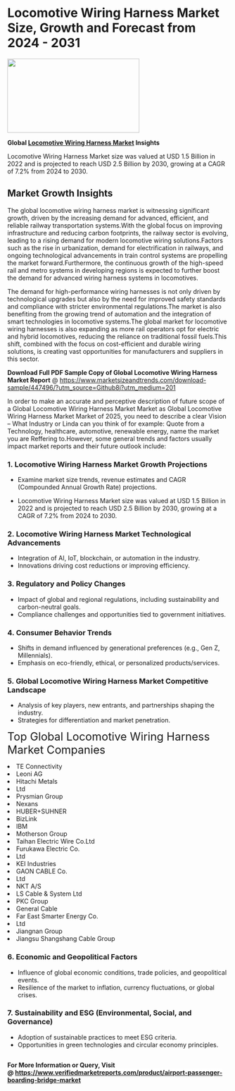 <H1>Locomotive Wiring Harness Market Size, Growth and Forecast from 2024 - 2031</H1><img class="aligncenter size-medium wp-image-584254" src="https://thirdeyenews.in/wp-content/uploads/2024/09/Global-Market-Research-300x168.jpeg" alt="" width="300" height="168" /><p><strong>Global&nbsp;<a href="https://www.marketsizeandtrends.com/download-sample/447496/?utm_source=Github8j?utm_medium=201">Locomotive Wiring Harness Market</a> Insights</strong></p><p>Locomotive Wiring Harness Market size was valued at USD 1.5 Billion in 2022 and is projected to reach USD 2.5 Billion by 2030, growing at a CAGR of 7.2% from 2024 to 2030.</p><p><h2>Market Growth Insights</h2> <p>The global locomotive wiring harness market is witnessing significant growth, driven by the increasing demand for advanced, efficient, and reliable railway transportation systems.With the global focus on improving infrastructure and reducing carbon footprints, the railway sector is evolving, leading to a rising demand for modern locomotive wiring solutions.Factors such as the rise in urbanization, demand for electrification in railways, and ongoing technological advancements in train control systems are propelling the market forward.Furthermore, the continuous growth of the high-speed rail and metro systems in developing regions is expected to further boost the demand for advanced wiring harness systems in locomotives.</p> <p>The demand for high-performance wiring harnesses is not only driven by technological upgrades but also by the need for improved safety standards and compliance with stricter environmental regulations.The market is also benefiting from the growing trend of automation and the integration of smart technologies in locomotive systems.The global market for locomotive wiring harnesses is also expanding as more rail operators opt for electric and hybrid locomotives, reducing the reliance on traditional fossil fuels.This shift, combined with the focus on cost-efficient and durable wiring solutions, is creating vast opportunities for manufacturers and suppliers in this sector.</p> <p><span class=""><strong>Download Full PDF Sample Copy of Global Locomotive Wiring Harness Market Report</strong> @ <a href="https://www.marketsizeandtrends.com/download-sample/447496/?utm_source=Github8j?utm_medium=201" target="_blank">https://www.marketsizeandtrends.com/download-sample/447496/?utm_source=Github8j?utm_medium=201</a></span></p><p>In order to make an accurate and perceptive description of future scope of a Global&nbsp;Locomotive Wiring Harness Market Market as Global&nbsp;Locomotive Wiring Harness Market Market of 2025, you need to describe a clear Vision &ndash; What Industry or Linda can you think of for example: Quote from a Technology, healthcare, automotive, renewable energy, name the market you are Reffering to.However, some general trends and factors usually impact market reports and their future outlook include:</p><h3>1.&nbsp;<strong>Locomotive Wiring Harness Market Growth Projections</strong></h3><ul><li>Examine market size trends, revenue estimates and CAGR (Compounded Annual Growth Rate) projections.</li><li><p>Locomotive Wiring Harness Market size was valued at USD 1.5 Billion in 2022 and is projected to reach USD 2.5 Billion by 2030, growing at a CAGR of 7.2% from 2024 to 2030.</p></li></ul><h3>2.&nbsp;<strong>Locomotive Wiring Harness Market Technological Advancements</strong></h3><ul><li>Integration of AI, IoT, blockchain, or automation in the industry.</li><li>Innovations driving cost reductions or improving efficiency.</li></ul><h3>3.&nbsp;<strong>Regulatory and Policy Changes</strong></h3><ul><li>Impact of global and regional regulations, including sustainability and carbon-neutral goals.</li><li>Compliance challenges and opportunities tied to government initiatives.</li></ul><h3>4.&nbsp;<strong>Consumer Behavior Trends</strong></h3><ul><li>Shifts in demand influenced by generational preferences (e.g., Gen Z, Millennials).</li><li>Emphasis on eco-friendly, ethical, or personalized products/services.</li></ul><h3>5.&nbsp;<strong>Global Locomotive Wiring Harness Market Competitive Landscape</strong></h3><ul><li>Analysis of key players, new entrants, and partnerships shaping the industry.</li><li>Strategies for differentiation and market penetration.</li></ul><p data-pm-slice="1 1 []"><span style="color: inherit; font-family: inherit; font-size: 25px;">Top Global Locomotive Wiring Harness Market Companies</span></p><div class="" data-test-id=""><p><li>TE Connectivity</li><li> Leoni AG</li><li> Hitachi Metals</li><li> Ltd</li><li> Prysmian Group</li><li> Nexans</li><li> HUBER+SUHNER</li><li> BizLink</li><li> IBM</li><li> Motherson Group</li><li> Taihan Electric Wire Co.Ltd</li><li> Furukawa Electric Co.</li><li> Ltd</li><li> KEI Industries</li><li> GAON CABLE Co.</li><li> Ltd</li><li> NKT A/S</li><li> LS Cable & System Ltd</li><li> PKC Group</li><li> General Cable</li><li> Far East Smarter Energy Co.</li><li> Ltd</li><li> Jiangnan Group</li><li> Jiangsu Shangshang Cable Group</li></p></div><h3>6.&nbsp;<strong>Economic and Geopolitical Factors</strong></h3><ul><li>Influence of global economic conditions, trade policies, and geopolitical events.</li><li>Resilience of the market to inflation, currency fluctuations, or global crises.</li></ul><h3>7.&nbsp;<strong>Sustainability and ESG (Environmental, Social, and Governance)</strong></h3><ul><li>Adoption of sustainable practices to meet ESG criteria.</li><li>Opportunities in green technologies and circular economy principles.</li></ul><h2><strong style="font-size: 14px;">For More Information or Query, Visit @&nbsp;</strong><a style="background-color: #ffffff; font-size: 14px;" href="https://www.marketsizeandtrends.com/report/locomotive-wiring-harness-market/" target="_blank">https://www.verifiedmarketreports.com/product/airport-passenger-boarding-bridge-market</a></h2>